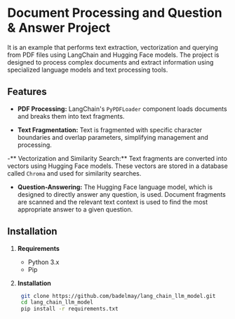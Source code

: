 # Document Processing and Question & Answer Project

It is an example that performs text extraction, vectorization and querying from PDF files using LangChain and Hugging Face models.
The project is designed to process complex documents and extract information using specialized language models and text processing tools.

## Features

- **PDF Processing:** LangChain's `PyPDFLoader` component loads documents and breaks them into text fragments.
  
- **Text Fragmentation:** Text is fragmented with specific character boundaries and overlap parameters, simplifying management and processing.
  
-** Vectorization and Similarity Search:** Text fragments are converted into vectors using Hugging Face models. These vectors are stored in a database called `Chroma` and used for similarity searches.

- **Question-Answering:** The Hugging Face language model, which is designed to directly answer any question, is used. Document fragments are scanned and the relevant text context is used to find the most appropriate answer to a given question.

## Installation

1. **Requirements**
   - Python 3.x
   - Pip

2. **Installation**
   ```bash
    git clone https://github.com/badelmay/lang_chain_llm_model.git
    cd lang_chain_llm_model
    pip install -r requirements.txt
